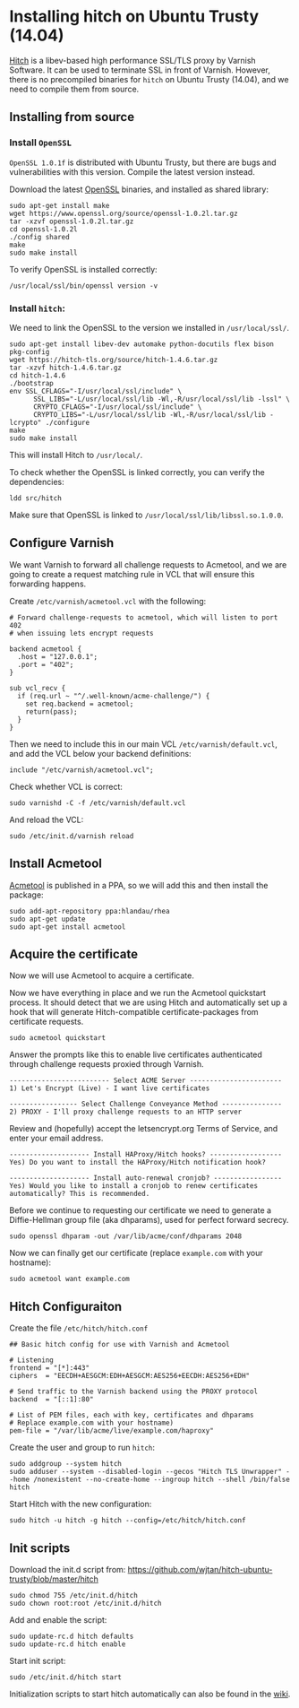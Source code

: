 # Installing hitch on Ubuntu Trusty (14.04)

[Hitch](https://hitch-tls.org/) is a libev-based high performance SSL/TLS proxy by Varnish Software.
It can be used to terminate SSL in front of Varnish.
However, there is no precompiled binaries for `hitch` on Ubuntu Trusty (14.04), and we need to compile them from source.

## Installing from source

### Install `OpenSSL`

`OpenSSL 1.0.1f` is distributed with Ubuntu Trusty, but there are bugs and vulnerabilities with this version. Compile the latest version instead.

Download the latest [OpenSSL](https://www.openssl.org/source/) binaries, and installed as shared library:

    sudo apt-get install make
    wget https://www.openssl.org/source/openssl-1.0.2l.tar.gz
    tar -xzvf openssl-1.0.2l.tar.gz
    cd openssl-1.0.2l
    ./config shared
    make
    sudo make install

To verify OpenSSL is installed correctly:

    /usr/local/ssl/bin/openssl version -v

### Install `hitch`:

We need to link the OpenSSL to the version we installed in `/usr/local/ssl/`.

    sudo apt-get install libev-dev automake python-docutils flex bison pkg-config
    wget https://hitch-tls.org/source/hitch-1.4.6.tar.gz
    tar -xzvf hitch-1.4.6.tar.gz
    cd hitch-1.4.6
    ./bootstrap
    env SSL_CFLAGS="-I/usr/local/ssl/include" \ 
          SSL_LIBS="-L/usr/local/ssl/lib -Wl,-R/usr/local/ssl/lib -lssl" \
          CRYPTO_CFLAGS="-I/usr/local/ssl/include" \
          CRYPTO_LIBS="-L/usr/local/ssl/lib -Wl,-R/usr/local/ssl/lib -lcrypto" ./configure
    make
    sudo make install

This will install Hitch to `/usr/local/`.

To check whether the OpenSSL is linked correctly, you can verify the dependencies:

    ldd src/hitch

Make sure that OpenSSL is linked to `/usr/local/ssl/lib/libssl.so.1.0.0`.

## Configure Varnish
We want Varnish to forward all challenge requests to Acmetool, and we are going to create a request matching rule in VCL that will ensure this forwarding happens.

Create `/etc/varnish/acmetool.vcl` with the following:
  
    # Forward challenge-requests to acmetool, which will listen to port 402
    # when issuing lets encrypt requests

    backend acmetool {
      .host = "127.0.0.1";
      .port = "402";
    }

    sub vcl_recv {
      if (req.url ~ "^/.well-known/acme-challenge/") {
        set req.backend = acmetool;
        return(pass);
      }
    }

Then we need to include this in our main VCL `/etc/varnish/default.vcl`, and add the VCL below your backend definitions: 

    include "/etc/varnish/acmetool.vcl";

Check whether VCL is correct:

    sudo varnishd -C -f /etc/varnish/default.vcl

And reload the VCL:

    sudo /etc/init.d/varnish reload

## Install Acmetool

[Acmetool](https://hlandau.github.io/acme/) is published in a PPA, so we will add this and then install the package:

    sudo add-apt-repository ppa:hlandau/rhea
    sudo apt-get update
    sudo apt-get install acmetool

## Acquire the certificate

Now we will use Acmetool to acquire a certificate.

Now we have everything in place and we run the Acmetool quickstart process. It should detect that we are using Hitch and automatically set up a hook that will generate Hitch-compatible certificate-packages from certificate requests.

    sudo acmetool quickstart

Answer the prompts like this to enable live certificates authenticated through challenge requests proxied through Varnish.

    ------------------------- Select ACME Server -----------------------
    1) Let's Encrypt (Live) - I want live certificates

    ----------------- Select Challenge Conveyance Method ---------------
    2) PROXY - I'll proxy challenge requests to an HTTP server

Review and (hopefully) accept the letsencrypt.org Terms of Service, and enter your email address.

    -------------------- Install HAProxy/Hitch hooks? ------------------
    Yes) Do you want to install the HAProxy/Hitch notification hook?

    -------------------- Install auto-renewal cronjob? -----------------
    Yes) Would you like to install a cronjob to renew certificates automatically? This is recommended.

Before we continue to requesting our certificate we need to generate a Diffie-Hellman group file (aka dhparams), used for perfect forward secrecy.

    sudo openssl dhparam -out /var/lib/acme/conf/dhparams 2048

Now we can finally get our certificate (replace `example.com` with your hostname):

    sudo acmetool want example.com

## Hitch Configuraiton

 Create the file `/etc/hitch/hitch.conf`

    ## Basic hitch config for use with Varnish and Acmetool

    # Listening
    frontend = "[*]:443"
    ciphers  = "EECDH+AESGCM:EDH+AESGCM:AES256+EECDH:AES256+EDH"

    # Send traffic to the Varnish backend using the PROXY protocol
    backend  = "[::1]:80"

    # List of PEM files, each with key, certificates and dhparams
    # Replace example.com with your hostname)
    pem-file = "/var/lib/acme/live/example.com/haproxy"

Create the user and group to run `hitch`:

    sudo addgroup --system hitch
    sudo adduser --system --disabled-login --gecos "Hitch TLS Unwrapper" --home /nonexistent --no-create-home --ingroup hitch --shell /bin/false hitch

Start Hitch with the new configuration:

    sudo hitch -u hitch -g hitch --config=/etc/hitch/hitch.conf

## Init scripts

Download the init.d script from: 
https://github.com/wjtan/hitch-ubuntu-trusty/blob/master/hitch

    sudo chmod 755 /etc/init.d/hitch
    sudo chown root:root /etc/init.d/hitch

Add and enable the script:

    sudo update-rc.d hitch defaults
    sudo update-rc.d hitch enable

Start init script:

    sudo /etc/init.d/hitch start

Initialization scripts to start hitch automatically can also be found in the [wiki](https://github.com/varnish/hitch/wiki).

